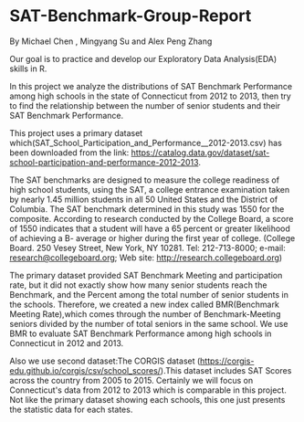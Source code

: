 # SAT-Benchmark-Group-Report

By Michael Chen , Mingyang Su and Alex Peng Zhang


Our goal is to practice and develop our Exploratory Data Analysis(EDA) skills in R. 

In this project we analyze the distributions of SAT Benchmark Performance among high schools in the state of Connecticut from 2012 to 2013, then try to find the relationship between the number of senior students and their SAT Benchmark Performance.

This project uses a primary dataset which(SAT_School_Participation_and_Performance__2012-2013.csv) has been downloaded from the link:
https://catalog.data.gov/dataset/sat-school-participation-and-performance-2012-2013.


The SAT benchmarks are designed to measure the college readiness of high school students, using the SAT, a college entrance examination taken by nearly 1.45 million students in all 50 United States and the District of Columbia. The SAT benchmark determined in this study was 1550 for the composite. According to research conducted by the College Board, a score of 1550 indicates that a student will have a 65 percent or greater likelihood of achieving a B- average or higher during the first year of college.
(College Board. 250 Vesey Street, New York, NY 10281. Tel: 212-713-8000; e-mail: research@collegeboard.org; Web site: http://research.collegeboard.org)

The primary dataset provided SAT Benchmark Meeting and participation rate, but it did not exactly show how many senior students reach the Benchmark, and the Percent among the total number of senior students in the schools. Therefore, we created a  new index called BMR(Benchmark Meeting Rate),which comes through the number of Benchmark-Meeting seniors divided by the number of total seniors in the same school. We use BMR to evaluate SAT Benchmark Performance among high schools in Connecticut in 2012 and 2013. 

Also we use second dataset:The CORGIS dataset (https://corgis-edu.github.io/corgis/csv/school_scores/).This dataset includes SAT Scores across the country from 2005 to 2015. Certainly we will focus on Connecticut's data from 2012 to 2013 which is comparable in this project. Not like the primary dataset showing each schools, this one just presents the statistic data for each states.
